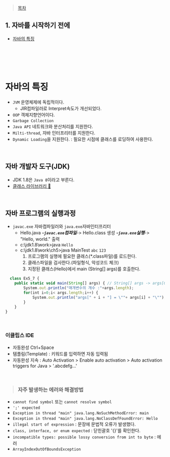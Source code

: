 > [목차](index.md)
## 1. 자바를 시작하기 전에
 - [자바의 특징](#자바의-특징)

<br><br>
<br><br>





# 자바의 특징
- `JVM` 운영체제에 독립적이다.
  - JIR컴파일러로 Interpret속도가 개선되었다.
- `OOP` 객체지향언어이다.
- `Garbage Collection`
- `Java API` 네트워크와 분산처리를 지원한다.
- `Milti-thread`, 자바 인터프리터를 지원한다.
- `Dynamic Loading`을 지원한다. : 필요한 시점에 클래스를 로딩하여 사용한다. 
   
<br>

## 자바 개발자 도구(JDK)
- JDK 1.8은 `Java 8`이라고 부른다.
- [클래스 라이브러리 :page_facing_up:](https://docs.oracle.com/javase/8/docs/api)
  
<br>

## 자바 프로그램의 실행과정
- `javac.exe` 자바컴파일러와 `java.exe`자바인터프리터
  - Hello.java ***-`javac.exe`컴파일***-> Hello.class 생성 ***-`java.exe`실행***-> "Hello, world." 출력
  - c:\jdk1.8\work>java `Hello` 
  - c:\jdk1.8\work\ch5>java MainTest `abc` `123`
    1. 프로그램의 실행에 필요한 클래스(*.class파일)를 로드한다.
    2. 클래스파일을 검사한다.(파일형식, 악성코드 체크)
    3. 지정된 클래스(Hello)에서 main (String[] args)를 호출한다. 
```javascript
  class Ex5_7 {
	public static void main(String[] args) { // String[] args -> args[0]에 "abc", args[1]에 "123"이 들어간다.
		System.out.println("매개변수의 개수 :"+args.length);
		for(int i=0;i< args.length;i++) {
			System.out.println("args[" + i + "] = \""+ args[i] + "\"");
		}
	}
}
```   

<br>
    
### 이클립스 IDE
- 자동완성 Ctrl+Space
- 템플림(Template) : 키워드를 입력하면 자동 입력됨
- 자동완성 지속 : Auto Activation > Enable auto activation > Auto activation triggers for Java > '.abcdefg...'  
  
<br>

> ### 자주 발생하는 에러와 해결방법
- `cannot find symbol` 또는 `cannot resolve symbol`
- `';' expected`
- `Exception in thread "main" java.lang.NoSuchMethodError: main`
- `Exception in thread "main" java.lang.NoClassDefFoundError: Hello`
- `illegal start of expression` : 문장에 문법적 오류가 발생했다.
- `class, interface, or enum expected` : 닫힌괄호 '{}'를 확인한다.
- `incompatible types: possible lossy conversion from int to byte` :  에러
- `ArrayIndexOutOfBoundsException`
